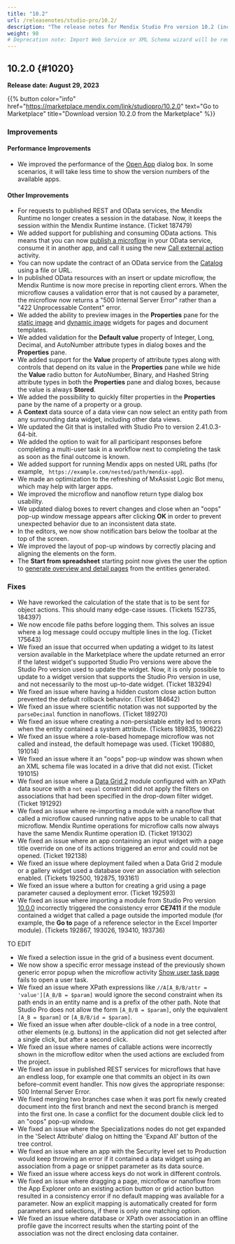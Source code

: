 ```yaml
---
title: "10.2"
url: /releasenotes/studio-pro/10.2/
description: "The release notes for Mendix Studio Pro version 10.2 (including all patches) with details on new features, bug fixes, and known issues."
weight: 98
# Deprecation note: Import Web Service or XML Schema wizard will be removed in 10.6.
---
```


## 10.2.0 {#1020} 

**Release date: August 29, 2023**

{{% button color="info" href="https://marketplace.mendix.com/link/studiopro/10.2.0" text="Go to Marketplace" title="Download version 10.2.0 from the Marketplace" %}}

### Improvements

#### Performance Improvements

* We improved the performance of the [Open App](/refguide/open-app-dialog/) dialog box. In some scenarios, it will take less time to show the version numbers of the available apps.

#### Other Improvements

* For requests to published REST and OData services, the Mendix Runtime no longer creates a session in the database. Now, it keeps the session within the Mendix Runtime instance. (Ticket 187479)
* We added support for publishing and consuming OData actions. This means that you can now [publish a microflow](/refguide/published-odata-microflow/) in your OData service, consume it in another app, and call it using the new [Call external action](/refguide/call-external-action/) activity.
* You can now update the contract of an OData service from the [Catalog](https://docs.mendix.com/catalog/) using a file or URL.
* In published OData resources with an insert or update microflow, the Mendix Runtime is now more precise in reporting client errors. When the microflow causes a validation error that is not caused by a parameter, the microflow now returns a "500 Internal Server Error" rather than a "422 Unprocessable Content" error.
* We added the ability to preview images in the **Properties** pane for the [static image](/refguide/image/) and [dynamic image](/refguide/image-viewer/) widgets for pages and document templates.
* We added validation for the **Default value** property of Integer, Long, Decimal, and AutoNumber attribute types in dialog boxes and the **Properties** pane.
* We added support for the **Value** property of attribute types along with controls that depend on its value in the **Properties** pane while we hide the **Value** radio button for AutoNumber, Binary, and Hashed String attribute types in both the **Properties** pane and dialog boxes, because the value is always **Stored**.
* We added the possibility to quickly filter properties in the **Properties** pane by the name of a property or a group.
* A **Context** data source of a data view can now select an entity path from any surrounding data widget, including other data views.
* We updated the Git that is installed with Studio Pro to version 2.41.0.3-64-bit.
* We added the option to wait for all participant responses before completing a multi-user task in a workflow next to completing the task as soon as the final outcome is known.
* We added support for running Mendix apps on nested URL paths (for example, ` https://example.com/nested/path/mendix-app`).
* We made an optimization to the refreshing of MxAssist Logic Bot menu, which may help with larger apps.
* We improved the microflow and nanoflow return type dialog box usability.
* We updated dialog boxes to revert changes and close when an "oops" pop-up window message appears after clicking **OK** in order to prevent unexpected behavior due to an inconsistent data state.
* In the editors, we now show notification bars below the toolbar at the top of the screen.
* We improved the layout of pop-up windows by correctly placing and aligning the elements on the form.
* The **Start from spreadsheet** starting point now gives the user the option to [generate overview and detail pages](#generating-pages) from the entities generated.

### Fixes

* We have reworked the calculation of the state that is to be sent for object actions. This should many edge-case issues. (Tickets 152735, 184397)
* We now encode file paths before logging them. This solves an issue where a log message could occupy multiple lines in the log. (Ticket 175643)
* We fixed an issue that occurred when updating a widget to its latest version available in the Marketplace where the update returned an error if the latest widget's supported Studio Pro versions were above the Studio Pro version used to update the widget. Now, it is only possible to update to a widget version that supports the Studio Pro version in use, and not necessarily to the most up-to-date widget. (Ticket 183294)
* We fixed an issue where having a hidden custom close action button prevented the default rollback behavior. (Ticket 184642)
* We fixed an issue where scientific notation was not supported by the `parseDecimal` function in nanoflows. (Ticket 189270)
* We fixed an issue where creating a non-persistable entity led to errors when the entity contained a system attribute. (Tickets 189835, 190622)
* We fixed an issue where a role-based homepage microflow was not called and instead, the default homepage was used. (Ticket 190880, 191014)
* We fixed an issue where it an "oops" pop-up window was shown when an XML schema file was located in a drive that did not exist. (Ticket 191015)
* We fixed an issue where a [Data Grid 2](/appstore/modules/data-grid-2/) module configured with an XPath data source with a `not equal` constraint did not apply the filters on associations that had been specified in the drop-down filter widget. (Ticket 191292)
* We fixed an issue where re-importing a module with a nanoflow that called a microflow caused running native apps to be unable to call that microflow. Mendix Runtime operations for microflow calls now always have the same Mendix Runtime operation ID. (Ticket 191302)
* We fixed an issue where an app containing an input widget with a page title override on one of its actions triggered an error and could not be opened. (Ticket 192138)
* We fixed an issue where deployment failed when a Data Grid 2 module or a gallery widget used a database over an association with selection enabled. (Tickets 192500, 192875, 193161)
* We fixed an issue where a button for creating a grid using a page parameter caused a deployment error. (Ticket 192593)
* We fixed an issue where importing a module from Studio Pro version [10.0.0](/releasenotes/studio-pro/10.0/) incorrectly triggered the consistency error **CE7411** if the module contained a widget that called a page outside the imported module (for example, the **Go to** page of a reference selector in the Excel Importer module). (Tickets 192867, 193026, 193410, 193736)



TO EDIT
* We fixed a selection issue in the grid of a business event document.
* We now show a specific error message instead of the previously shown generic error popup when the microflow activity [Show user task page](/refguide/show-task-page/) fails to open a user task.
* We fixed an issue where XPath expressions like `//A[A_B/B/attr = 'value'][A_B/B = $param]` would ignore the second constraint when its path ends in an entity name and is a prefix of the other path. Note that Studio Pro does not allow the form `[A_B/B = $param]`, only the equivalent `[A_B = $param]` or `[A_B/B/id = $param]`.
* We fixed an issue when after double-click of a node in a tree control, other elements (e.g. buttons) in the application did not get selected after a single click, but after a second click.
* We fixed an issue where names of callable actions were incorrectly shown in the microflow editor when the used actions are excluded from the project.
* We fixed an issue in published REST services for microflows that have an endless loop, for example one that commits an object in its own before-commit event handler. This now gives the appropriate response: 500 Internal Server Error.
* We fixed merging two branches case when it was port fix newly created document into the first branch and next the second branch is merged into the first one. In case a conflict for the document double click led to an "oops" pop-up window. 
* We fixed an issue where the Specializations nodes do not get expanded in the 'Select Attribute' dialog on hitting the 'Expand All' button of the tree control. 
* We fixed an issue where an app with the Security level set to Production would keep throwing an error if it contained a data widget using an association from a page or snippet parameter as its data source.
* We fixed an issue where access keys do not work in different controls.
* We fixed an issue where dragging a page, microflow or nanoflow from the App Explorer onto an existing action button or grid action button resulted in a consistency error if no default mapping was available for a parameter. Now an explicit mapping is automatically created for form parameters and selections, if there is only one matching option.
* We fixed an issue where database or XPath over association in an offline profile gave the incorrect results when the starting point of the association was not the direct enclosing data container.
